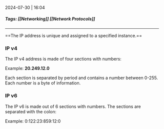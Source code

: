 
2024-07-30 | 16:04

##### Tags: [[Networking]] [[Network Protocols]]

---

==The IP address is unique and assigned to a specified instance.==

### IP v4

The IP v4 address is made of four sections with numbers:

Example: **20.249.12.0**

Each section is separated by period and contains a number between 0-255. Each number is a byte of information.

### IP v6

The IP v6 is made out of 6 sections with numbers. The sections are separated with the colon:

Example: 0:122:23:859:12:0